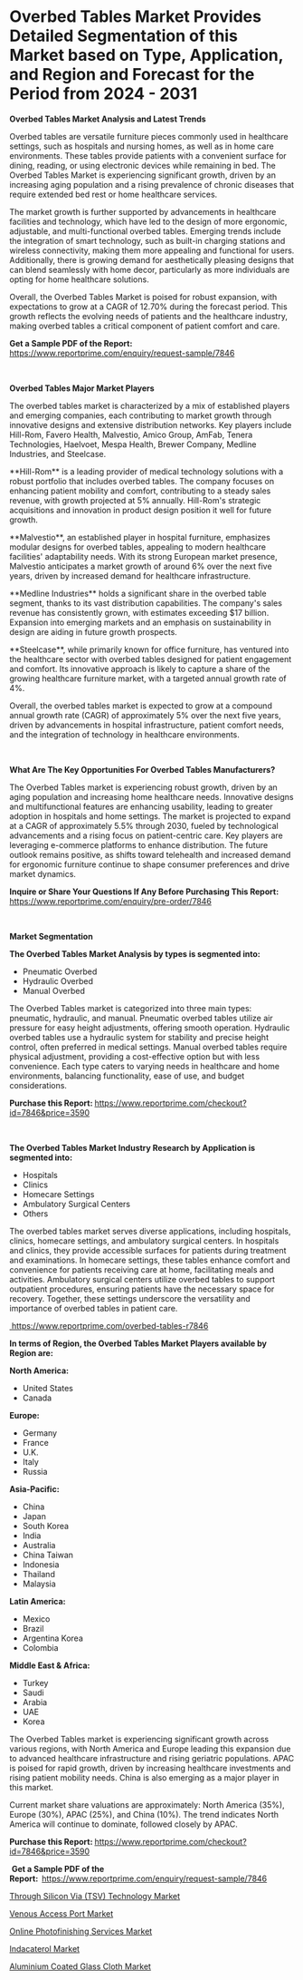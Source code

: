 <p><h1>Overbed Tables Market Provides Detailed Segmentation of this Market based on Type, Application, and Region and Forecast for the Period from 2024 - 2031</h1></p><p><strong>Overbed Tables Market Analysis and Latest Trends</strong></p>
<p><p>Overbed tables are versatile furniture pieces commonly used in healthcare settings, such as hospitals and nursing homes, as well as in home care environments. These tables provide patients with a convenient surface for dining, reading, or using electronic devices while remaining in bed. The Overbed Tables Market is experiencing significant growth, driven by an increasing aging population and a rising prevalence of chronic diseases that require extended bed rest or home healthcare services.</p><p>The market growth is further supported by advancements in healthcare facilities and technology, which have led to the design of more ergonomic, adjustable, and multi-functional overbed tables. Emerging trends include the integration of smart technology, such as built-in charging stations and wireless connectivity, making them more appealing and functional for users. Additionally, there is growing demand for aesthetically pleasing designs that can blend seamlessly with home decor, particularly as more individuals are opting for home healthcare solutions. </p><p>Overall, the Overbed Tables Market is poised for robust expansion, with expectations to grow at a CAGR of 12.70% during the forecast period. This growth reflects the evolving needs of patients and the healthcare industry, making overbed tables a critical component of patient comfort and care.</p></p>
<p><strong>Get a Sample PDF of the Report:&nbsp;</strong> <a href="https://www.reportprime.com/enquiry/request-sample/7846">https://www.reportprime.com/enquiry/request-sample/7846</a></p>
<p>&nbsp;</p>
<p><strong>Overbed Tables Major Market Players</strong></p>
<p><p>The overbed tables market is characterized by a mix of established players and emerging companies, each contributing to market growth through innovative designs and extensive distribution networks. Key players include Hill-Rom, Favero Health, Malvestio, Amico Group, AmFab, Tenera Technologies, Haelvoet, Mespa Health, Brewer Company, Medline Industries, and Steelcase.</p><p>**Hill-Rom** is a leading provider of medical technology solutions with a robust portfolio that includes overbed tables. The company focuses on enhancing patient mobility and comfort, contributing to a steady sales revenue, with growth projected at 5% annually. Hill-Rom's strategic acquisitions and innovation in product design position it well for future growth.</p><p>**Malvestio**, an established player in hospital furniture, emphasizes modular designs for overbed tables, appealing to modern healthcare facilities' adaptability needs. With its strong European market presence, Malvestio anticipates a market growth of around 6% over the next five years, driven by increased demand for healthcare infrastructure.</p><p>**Medline Industries** holds a significant share in the overbed table segment, thanks to its vast distribution capabilities. The company's sales revenue has consistently grown, with estimates exceeding $17 billion. Expansion into emerging markets and an emphasis on sustainability in design are aiding in future growth prospects.</p><p>**Steelcase**, while primarily known for office furniture, has ventured into the healthcare sector with overbed tables designed for patient engagement and comfort. Its innovative approach is likely to capture a share of the growing healthcare furniture market, with a targeted annual growth rate of 4%.</p><p>Overall, the overbed tables market is expected to grow at a compound annual growth rate (CAGR) of approximately 5% over the next five years, driven by advancements in hospital infrastructure, patient comfort needs, and the integration of technology in healthcare environments.</p></p>
<p>&nbsp;</p>
<p><strong>What Are The Key Opportunities For Overbed Tables Manufacturers?</strong></p>
<p><p>The Overbed Tables market is experiencing robust growth, driven by an aging population and increasing home healthcare needs. Innovative designs and multifunctional features are enhancing usability, leading to greater adoption in hospitals and home settings. The market is projected to expand at a CAGR of approximately 5.5% through 2030, fueled by technological advancements and a rising focus on patient-centric care. Key players are leveraging e-commerce platforms to enhance distribution. The future outlook remains positive, as shifts toward telehealth and increased demand for ergonomic furniture continue to shape consumer preferences and drive market dynamics.</p></p>
<p><strong>Inquire or Share Your Questions If Any Before Purchasing This Report:</strong> <a href="https://www.reportprime.com/enquiry/pre-order/7846">https://www.reportprime.com/enquiry/pre-order/7846</a></p>
<p>&nbsp;</p>
<p><strong>Market Segmentation</strong></p>
<p><strong>The Overbed Tables Market Analysis by types is segmented into:</strong></p>
<p><ul><li>Pneumatic Overbed</li><li>Hydraulic Overbed</li><li>Manual Overbed</li></ul></p>
<p><p>The Overbed Tables market is categorized into three main types: pneumatic, hydraulic, and manual. Pneumatic overbed tables utilize air pressure for easy height adjustments, offering smooth operation. Hydraulic overbed tables use a hydraulic system for stability and precise height control, often preferred in medical settings. Manual overbed tables require physical adjustment, providing a cost-effective option but with less convenience. Each type caters to varying needs in healthcare and home environments, balancing functionality, ease of use, and budget considerations.</p></p>
<p><strong>Purchase this Report:&nbsp;</strong><a href="https://www.reportprime.com/checkout?id=7846&price=3590">https://www.reportprime.com/checkout?id=7846&price=3590</a></p>
<p>&nbsp;</p>
<p><strong>The Overbed Tables Market Industry Research by Application is segmented into:</strong></p>
<p><ul><li>Hospitals</li><li>Clinics</li><li>Homecare Settings</li><li>Ambulatory Surgical Centers</li><li>Others</li></ul></p>
<p><p>The overbed tables market serves diverse applications, including hospitals, clinics, homecare settings, and ambulatory surgical centers. In hospitals and clinics, they provide accessible surfaces for patients during treatment and examinations. In homecare settings, these tables enhance comfort and convenience for patients receiving care at home, facilitating meals and activities. Ambulatory surgical centers utilize overbed tables to support outpatient procedures, ensuring patients have the necessary space for recovery. Together, these settings underscore the versatility and importance of overbed tables in patient care.</p></p>
<p><a href="https://www.reportprime.com/overbed-tables-r7846">&nbsp;https://www.reportprime.com/overbed-tables-r7846</a></p>
<p><strong>In terms of Region, the Overbed Tables Market Players available by Region are:</strong></p>
<p>
    <p> <strong> North America: </strong>
        <ul>
            <li>United States</li>
            <li>Canada</li>
        </ul>
        </p> 
    <p> <strong> Europe: </strong>
        <ul>
            <li>Germany</li>
            <li>France</li>
            <li>U.K.</li>
            <li>Italy</li>
            <li>Russia</li>
        </ul>
        </p> 
    <p> <strong> Asia-Pacific: </strong>
        <ul>
            <li>China</li>
            <li>Japan</li>
            <li>South Korea</li>
            <li>India</li>
            <li>Australia</li>
            <li>China Taiwan</li>
            <li>Indonesia</li>
            <li>Thailand</li>
            <li>Malaysia</li>
        </ul>
        </p> 
    <p> <strong> Latin America: </strong>
        <ul>
            <li>Mexico</li>
            <li>Brazil</li>
            <li>Argentina Korea</li>
            <li>Colombia</li>
        </ul>
        </p> 
    <p> <strong> Middle East & Africa: </strong>
        <ul>
            <li>Turkey</li>
            <li>Saudi</li>
            <li>Arabia</li>
            <li>UAE</li>
            <li>Korea</li>
        </ul>
    </p>
    </p>
<p><p>The Overbed Tables market is experiencing significant growth across various regions, with North America and Europe leading this expansion due to advanced healthcare infrastructure and rising geriatric populations. APAC is poised for rapid growth, driven by increasing healthcare investments and rising patient mobility needs. China is also emerging as a major player in this market. </p><p>Current market share valuations are approximately: North America (35%), Europe (30%), APAC (25%), and China (10%). The trend indicates North America will continue to dominate, followed closely by APAC.</p></p>
<p><strong>Purchase this Report: </strong><a href="https://www.reportprime.com/checkout?id=7846&price=3590">https://www.reportprime.com/checkout?id=7846&price=3590</a></p>
<p>&nbsp;<strong>Get a Sample PDF of the Report:&nbsp;&nbsp;</strong><a href="https://www.reportprime.com/enquiry/request-sample/7846">https://www.reportprime.com/enquiry/request-sample/7846</a></p>
<p><strong></strong></p>
<p><p><a href="https://issuu.com/reportprime-2/docs/through-silicon-via-tsv-technology-_7262107cc68ec8">Through Silicon Via (TSV) Technology Market</a></p><p><a href="https://github.com/julyju69/Market-Research-Report-List-5/blob/main/venous-access-port-market.md">Venous Access Port Market</a></p><p><a href="https://issuu.com/reportprime-2/docs/online-photofinishing-services-mark_604a5cc630b44f">Online Photofinishing Services Market</a></p><p><a href="https://www.linkedin.com/pulse/indacaterol-market-emerging-trends-future-prospects-period-from-snqzf?trackingId=L1dtbzYbSKOfQMozAhjpTg%3D%3D">Indacaterol Market</a></p><p><a href="https://medium.com/@chloeconn57/aluminium-coated-glass-cloth-market-trends-and-analysis-opportunities-and-challenges-for-future-e49a83f905be">Aluminium Coated Glass Cloth Market</a></p></p>